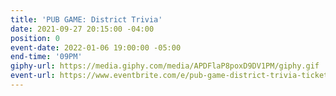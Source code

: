```yaml
---
title: 'PUB GAME: District Trivia'
date: 2021-09-27 20:15:00 -04:00
position: 0
event-date: 2022-01-06 19:00:00 -05:00
end-time: '09PM'
giphy-url: https://media.giphy.com/media/APDFlaP8poxD9DV1PM/giphy.gif
event-url: https://www.eventbrite.com/e/pub-game-district-trivia-tickets-227260330767
---
```


